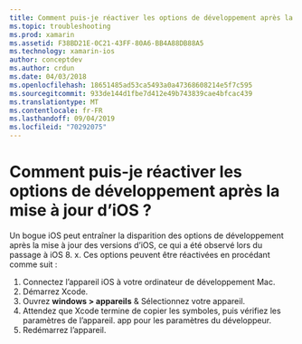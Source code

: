 ```yaml
---
title: Comment puis-je réactiver les options de développement après la mise à jour d’iOS ?
ms.topic: troubleshooting
ms.prod: xamarin
ms.assetid: F38BD21E-0C21-43FF-80A6-BB4A88DB88A5
ms.technology: xamarin-ios
author: conceptdev
ms.author: crdun
ms.date: 04/03/2018
ms.openlocfilehash: 18651485ad53ca5493a0a47368608214e5f7c595
ms.sourcegitcommit: 933de144d1fbe7d412e49b743839cae4bfcac439
ms.translationtype: MT
ms.contentlocale: fr-FR
ms.lasthandoff: 09/04/2019
ms.locfileid: "70292075"
---
```

# <a name="how-can-i-reenable-developer-options-after-updating-ios"></a>Comment puis-je réactiver les options de développement après la mise à jour d’iOS ?

Un bogue iOS peut entraîner la disparition des options de développement après la mise à jour des versions d’iOS, ce qui a été observé lors du passage à iOS 8. x. Ces options peuvent être réactivées en procédant comme suit :

1. Connectez l’appareil iOS à votre ordinateur de développement Mac.
2. Démarrez Xcode.
3. Ouvrez **windows > appareils** & Sélectionnez votre appareil.
4. Attendez que Xcode termine de copier les symboles, puis vérifiez les paramètres de l’appareil. app pour les paramètres du développeur.
5. Redémarrez l’appareil.
